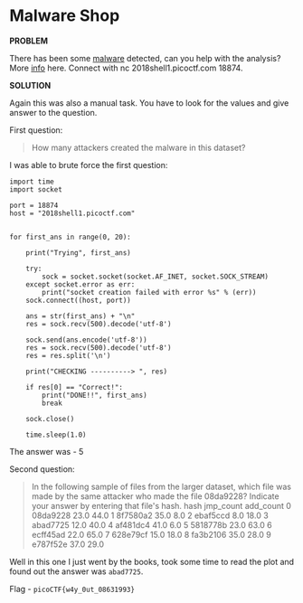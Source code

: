 # Malware Shop

__PROBLEM__

 There has been some [malware](plot.png) detected, can you help with the analysis? More [info](info.txt) here. Connect with nc 2018shell1.picoctf.com 18874.


__SOLUTION__

Again this was also a manual task. You have to look for the values and give answer to the question.

First question:
> How many attackers created the malware in this dataset?

I was able to brute force the first question:
```
import time
import socket

port = 18874
host = "2018shell1.picoctf.com"


for first_ans in range(0, 20):

    print("Trying", first_ans)

    try:
        sock = socket.socket(socket.AF_INET, socket.SOCK_STREAM)
    except socket.error as err:
        print("socket creation failed with error %s" % (err))
    sock.connect((host, port))

    ans = str(first_ans) + "\n"
    res = sock.recv(500).decode('utf-8')

    sock.send(ans.encode('utf-8'))
    res = sock.recv(500).decode('utf-8')
    res = res.split('\n')

    print("CHECKING ----------> ", res)

    if res[0] == "Correct!":
        print("DONE!!", first_ans)
        break

    sock.close()

    time.sleep(1.0)
```

The answer was - 5

Second question:

> In the following sample of files from the larger dataset, which file was made by the same attacker who made the file 08da9228? Indicate your answer by entering that file's hash.
>        hash  jmp_count  add_count
> 0  08da9228       23.0       44.0
> 1  8f7580a2       35.0        8.0
> 2  ebaf5ccd        8.0       18.0
> 3  abad7725       12.0       40.0
> 4  af481dc4       41.0        6.0
> 5  5818778b       23.0       63.0
> 6  ecff45ad       22.0       65.0
> 7  628e79cf       15.0       18.0
> 8  fa3b2106       35.0       28.0
> 9  e787f52e       37.0       29.0


Well in this one I just went by the books, took some time to read the plot and found out the answer was `abad7725`.

Flag - `picoCTF{w4y_0ut_08631993}`
